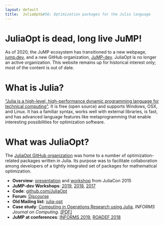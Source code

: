 ```yaml
---
layout: default
title:  JuliaOpt&#58; Optimization packages for the Julia language
---
```


# JuliaOpt is dead, long live JuMP!

As of 2020, the JuMP ecosystem has transitioned to a new webpage, [jump.dev](https://jump.dev), and a new GitHub organization, [JuMP-dev](https://github.com/jump-dev). JuliaOpt is no longer an active organization. This website remains up for historical interest only; most of the content is out of date.

# What is Julia?
["Julia is a high-level, high-performance dynamic programming language for technical computing"](http://julialang.org). It is free (open source) and supports Windows, OSX, and Linux. It has a familiar syntax, works well with external libraries, is fast, and has advanced language features like metaprogramming that enable interesting possibilities for optimization software.

# What was JuliaOpt?
The [JuliaOpt GitHub organization](https://github.com/JuliaOpt) was home to a number of optimization-related packages written in Julia. Its purpose was to facilitate collaboration among developers of a tightly integrated set of packages for mathematical optimization.

- **Overview**: [presentation](https://www.youtube.com/watch?v=7LNeR299q88) and [workshop](https://www.youtube.com/watch?v=nnL7yLMVu6c) from JuliaCon 2015
- **JuMP-dev Workshops**: [2019](meetings/santiago2019/), [2018](meetings/bordeaux2018/), [2017](meetings/mit2017/)
- **Code**: [github.com/JuliaOpt](http://github.com/JuliaOpt)
- **Forum**: [Discourse](https://discourse.julialang.org/c/domain/opt)
- **Old Mailing list**: [julia-opt](https://groups.google.com/forum/#!forum/julia-opt)
- **Case study**: [Computing in Operations Research using Julia](http://dx.doi.org/10.1287/ijoc.2014.0623), *INFORMS Journal on Computing*. [[PDF]](http://arxiv.org/abs/1312.1431)
- **JuMP at conferences**: [INFORMS 2019](conferences/informs_2019), [ROADEF 2018](conferences/roadef_2018)
<br><br>
